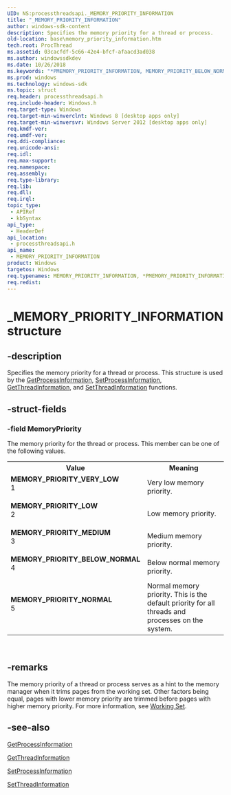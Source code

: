 ```yaml
---
UID: NS:processthreadsapi._MEMORY_PRIORITY_INFORMATION
title: "_MEMORY_PRIORITY_INFORMATION"
author: windows-sdk-content
description: Specifies the memory priority for a thread or process.
old-location: base\memory_priority_information.htm
tech.root: ProcThread
ms.assetid: 03cacfdf-5c66-42e4-bfcf-afaacd3ad038
ms.author: windowssdkdev
ms.date: 10/26/2018
ms.keywords: "*PMEMORY_PRIORITY_INFORMATION, MEMORY_PRIORITY_BELOW_NORMAL, MEMORY_PRIORITY_INFORMATION, MEMORY_PRIORITY_INFORMATION structure, MEMORY_PRIORITY_LOW, MEMORY_PRIORITY_MEDIUM, MEMORY_PRIORITY_NORMAL, MEMORY_PRIORITY_VERY_LOW, PMEMORY_PRIORITY_INFORMATION, PMEMORY_PRIORITY_INFORMATION structure pointer, _MEMORY_PRIORITY_INFORMATION, base.memory_priority_information, processthreadsapi/MEMORY_PRIORITY_INFORMATION, processthreadsapi/PMEMORY_PRIORITY_INFORMATION"
ms.prod: windows
ms.technology: windows-sdk
ms.topic: struct
req.header: processthreadsapi.h
req.include-header: Windows.h
req.target-type: Windows
req.target-min-winverclnt: Windows 8 [desktop apps only]
req.target-min-winversvr: Windows Server 2012 [desktop apps only]
req.kmdf-ver: 
req.umdf-ver: 
req.ddi-compliance: 
req.unicode-ansi: 
req.idl: 
req.max-support: 
req.namespace: 
req.assembly: 
req.type-library: 
req.lib: 
req.dll: 
req.irql: 
topic_type:
 - APIRef
 - kbSyntax
api_type:
 - HeaderDef
api_location:
 - processthreadsapi.h
api_name:
 - MEMORY_PRIORITY_INFORMATION
product: Windows
targetos: Windows
req.typenames: MEMORY_PRIORITY_INFORMATION, *PMEMORY_PRIORITY_INFORMATION
req.redist: 
---
```


# _MEMORY_PRIORITY_INFORMATION structure


## -description


Specifies the memory priority for a thread or process. This structure is used by the <a href="https://msdn.microsoft.com/2b075405-b7b6-4da0-b78d-45eaa9c6c8cd">GetProcessInformation</a>, <a href="https://msdn.microsoft.com/1739fadf-6b43-4b89-8a17-87d9867d5197">SetProcessInformation</a>, <a href="https://msdn.microsoft.com/b7996647-78ab-4f32-bcf6-41aa87d13bb8">GetThreadInformation</a>, and <a href="https://msdn.microsoft.com/c0159bea-870a-46b7-a350-91fe52efae49">SetThreadInformation</a> functions.


## -struct-fields




### -field MemoryPriority

The memory priority for the thread or process.  This member can be one of the following values.

<table>
<tr>
<th>Value</th>
<th>Meaning</th>
</tr>
<tr>
<td width="40%"><a id="MEMORY_PRIORITY_VERY_LOW"></a><a id="memory_priority_very_low"></a><dl>
<dt><b>MEMORY_PRIORITY_VERY_LOW</b></dt>
<dt>1</dt>
</dl>
</td>
<td width="60%">
Very low memory priority.

</td>
</tr>
<tr>
<td width="40%"><a id="MEMORY_PRIORITY_LOW"></a><a id="memory_priority_low"></a><dl>
<dt><b>MEMORY_PRIORITY_LOW</b></dt>
<dt>2</dt>
</dl>
</td>
<td width="60%">
Low memory priority.

</td>
</tr>
<tr>
<td width="40%"><a id="MEMORY_PRIORITY_MEDIUM"></a><a id="memory_priority_medium"></a><dl>
<dt><b>MEMORY_PRIORITY_MEDIUM</b></dt>
<dt>3</dt>
</dl>
</td>
<td width="60%">
Medium memory priority.

</td>
</tr>
<tr>
<td width="40%"><a id="MEMORY_PRIORITY_BELOW_NORMAL"></a><a id="memory_priority_below_normal"></a><dl>
<dt><b>MEMORY_PRIORITY_BELOW_NORMAL</b></dt>
<dt>4</dt>
</dl>
</td>
<td width="60%">
Below normal memory priority.

</td>
</tr>
<tr>
<td width="40%"><a id="MEMORY_PRIORITY_NORMAL"></a><a id="memory_priority_normal"></a><dl>
<dt><b>MEMORY_PRIORITY_NORMAL</b></dt>
<dt>5</dt>
</dl>
</td>
<td width="60%">
Normal memory priority. This is the default priority for all threads and processes on the system.

</td>
</tr>
</table>
 


## -remarks



The memory priority of a thread or process serves as a hint to the memory manager when it trims pages from the working set. Other factors being equal, pages with lower memory priority are trimmed before pages with higher memory priority. For more information, see <a href="https://msdn.microsoft.com/ff05276a-1d40-4844-b649-10e32e3f1937">Working Set</a>.




## -see-also




<a href="https://msdn.microsoft.com/2b075405-b7b6-4da0-b78d-45eaa9c6c8cd">GetProcessInformation</a>



<a href="https://msdn.microsoft.com/b7996647-78ab-4f32-bcf6-41aa87d13bb8">GetThreadInformation</a>



<a href="https://msdn.microsoft.com/1739fadf-6b43-4b89-8a17-87d9867d5197">SetProcessInformation</a>



<a href="https://msdn.microsoft.com/c0159bea-870a-46b7-a350-91fe52efae49">SetThreadInformation</a>
 

 

